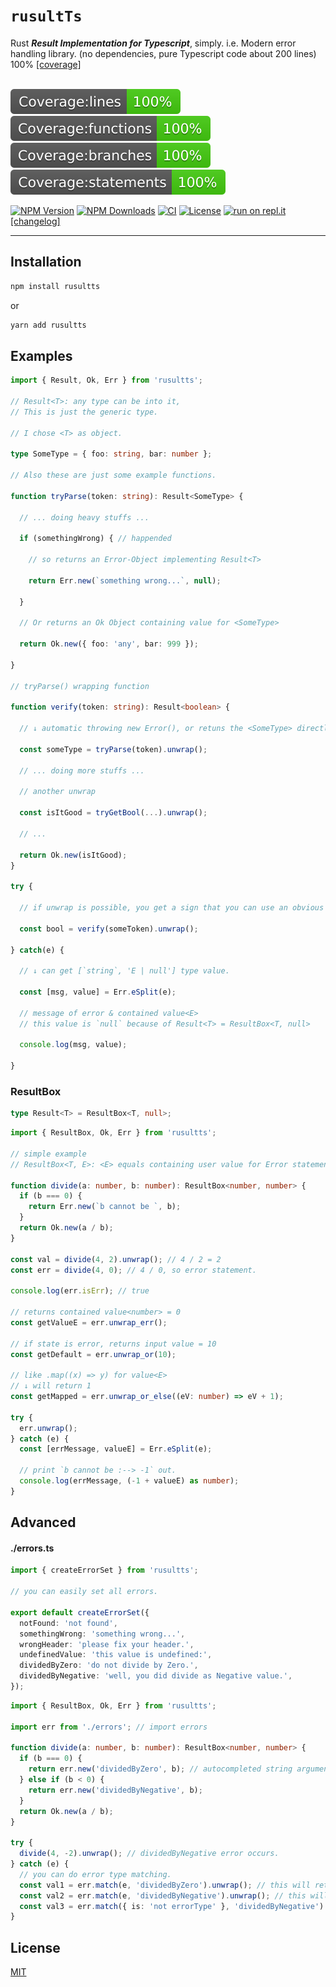 # `rusultTs`

Rust **_Result Implementation for Typescript_**, simply. i.e. Modern error handling library. (no dependencies, pure Typescript code about 200 lines) 100% [[coverage]][ci-url]
<br>
<br>

[![Coverage lines](./badges/badge-lines.svg)][ci-url]
[![Coverage functions](./badges/badge-functions.svg)][ci-url]
[![Coverage branches](./badges/badge-branches.svg)][ci-url]
[![Coverage statements](./badges/badge-statements.svg)][ci-url]

[![NPM Version][npm-image]][npm-url]
[![NPM Downloads][downloads-image]][downloads-url]
[![CI](https://github.com/just-do-halee/rusultts/actions/workflows/main.yml/badge.svg)][ci-url]
[![License][license-image]][license-url]
[![run on repl.it](https://repl.it/badge/github/just-do-halee/rusultts)](https://replit.com/@justdohalee/rusultts-playground#index.ts)
[[changelog]](CHANGELOG.md)

---

## **Installation**<br>

```js
npm install rusultts
```

or

```js
yarn add rusultts
```

## **Examples**<br>

```ts
import { Result, Ok, Err } from 'rusultts';

// Result<T>: any type can be into it,
// This is just the generic type.

// I chose <T> as object.

type SomeType = { foo: string, bar: number };

// Also these are just some example functions.

function tryParse(token: string): Result<SomeType> {

  // ... doing heavy stuffs ...

  if (somethingWrong) { // happended

    // so returns an Error-Object implementing Result<T>

    return Err.new(`something wrong...`, null);

  }

  // Or returns an Ok Object containing value for <SomeType>

  return Ok.new({ foo: 'any', bar: 999 });

}

// tryParse() wrapping function

function verify(token: string): Result<boolean> {

  // ↓ automatic throwing new Error(), or retuns the <SomeType> directly.

  const someType = tryParse(token).unwrap();

  // ... doing more stuffs ...

  // another unwrap

  const isItGood = tryGetBool(...).unwrap();

  // ...

  return Ok.new(isItGood);
}

try {

  // if unwrap is possible, you get a sign that you can use an obvious try catch statement.

  const bool = verify(someToken).unwrap();

} catch(e) {

  // ↓ can get [`string`, 'E | null'] type value.

  const [msg, value] = Err.eSplit(e);

  // message of error & contained value<E>
  // this value is `null` because of Result<T> = ResultBox<T, null>

  console.log(msg, value);

}
```

### ResultBox

```ts
type Result<T> = ResultBox<T, null>;
```

```ts
import { ResultBox, Ok, Err } from 'rusultts';

// simple example
// ResultBox<T, E>: <E> equals containing user value for Error statement. it can be any type.

function divide(a: number, b: number): ResultBox<number, number> {
  if (b === 0) {
    return Err.new(`b cannot be `, b);
  }
  return Ok.new(a / b);
}

const val = divide(4, 2).unwrap(); // 4 / 2 = 2
const err = divide(4, 0); // 4 / 0, so error statement.

console.log(err.isErr); // true

// returns contained value<number> = 0
const getValueE = err.unwrap_err();

// if state is error, returns input value = 10
const getDefault = err.unwrap_or(10);

// like .map((x) => y) for value<E>
// ↓ will return 1
const getMapped = err.unwrap_or_else((eV: number) => eV + 1);

try {
  err.unwrap();
} catch (e) {
  const [errMessage, valueE] = Err.eSplit(e);

  // print `b cannot be :--> -1` out.
  console.log(errMessage, (-1 + valueE) as number);
}
```

## **Advanced**<br>

#### **./errors.ts**

```ts
import { createErrorSet } from 'rusultts';

// you can easily set all errors.

export default createErrorSet({
  notFound: 'not found',
  somethingWrong: 'something wrong...',
  wrongHeader: 'please fix your header.',
  undefinedValue: 'this value is undefined:',
  dividedByZero: 'do not divide by Zero.',
  dividedByNegative: 'well, you did divide as Negative value.',
});
```

```ts
import { ResultBox, Ok, Err } from 'rusultts';

import err from './errors'; // import errors

function divide(a: number, b: number): ResultBox<number, number> {
  if (b === 0) {
    return err.new('dividedByZero', b); // autocompleted string argument
  } else if (b < 0) {
    return err.new('dividedByNegative', b);
  }
  return Ok.new(a / b);
}

try {
  divide(4, -2).unwrap(); // dividedByNegative error occurs.
} catch (e) {
  // you can do error type matching.
  const val1 = err.match(e, 'dividedByZero').unwrap(); // this will return undefined.
  const val2 = err.match(e, 'dividedByNegative').unwrap(); // this will return value of number type, `-2`
  const val3 = err.match({ is: 'not errorType' }, 'dividedByNegative').unwrap(); // throw new Error
}
```

## **License**<br>

[MIT](LICENSE)

[npm-image]: https://img.shields.io/npm/v/rusultts.svg
[npm-url]: https://npmjs.org/package/rusultts
[downloads-image]: https://img.shields.io/npm/dm/rusultts.svg
[downloads-url]: https://npmcharts.com/compare/rusultts?minimal=true
[license-url]: https://opensource.org/licenses/MIT
[license-image]: https://img.shields.io/npm/l/rusultts
[ci-url]: https://github.com/just-do-halee/rusultts/actions/workflows/main.yml
